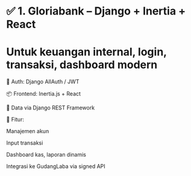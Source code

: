 # ✅ 1. Gloriabank – Django + Inertia + React
# Untuk keuangan internal, login, transaksi, dashboard modern

🔐 Auth: Django AllAuth / JWT

📦 Frontend: Inertia.js + React

📡 Data via Django REST Framework

🧾 Fitur:

Manajemen akun

Input transaksi

Dashboard kas, laporan dinamis

Integrasi ke GudangLaba via signed API

